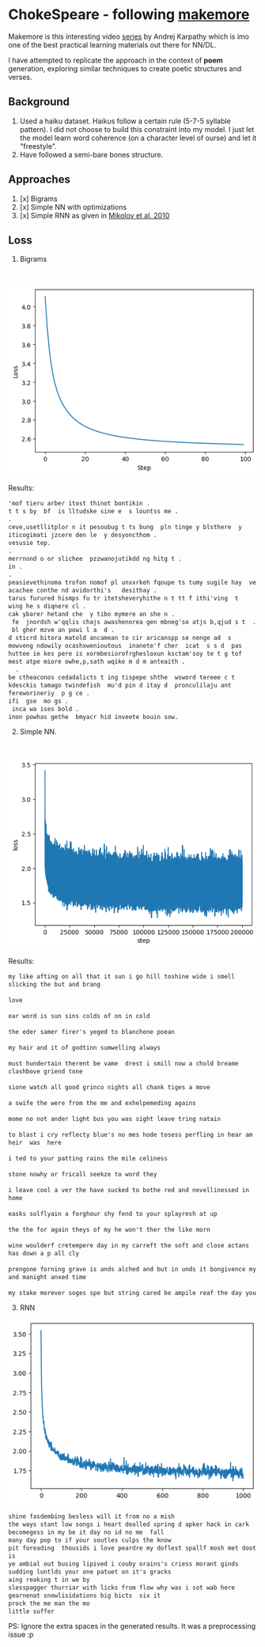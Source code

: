 # ChokeSpeare - following [makemore](https://github.com/karpathy/makemore)
Makemore is this interesting video [series](https://www.youtube.com/playlist?list=PLAqhIrjkxbuWI23v9cThsA9GvCAUhRvKZ) by Andrej Karpathy which is imo one of the best practical learning materials out there for NN/DL.

I have attempted to replicate the approach in the context of **poem** generation, exploring similar techniques to create poetic structures and verses.

## Background
1. Used a haiku dataset. Haikus follow a certain rule (5-7-5 syllable pattern). I did not choose to build this constraint into my model. I just let the model learn word coherence (on a character level of ourse) and let it "freestyle".
2. Have followed a semi-bare bones structure.

## Approaches
1. [x] Bigrams
2. [x] Simple NN with optimizations
3. [x] Simple RNN as given in [Mikolov et al. 2010](https://www.fit.vut.cz/research/group/speech/public/publi/2010/mikolov_interspeech2010_IS100722.pdf)

## Loss
1. Bigrams
<br/>

![bigramloss.png](./assets/bigramloss.png)

Results:
```
'mof tieru arber itost thinot bontikin .
t t s by  bf  is lltudske sine e  s lountss me .
.
ceve,usetllitplor n it pesoubug t ts bung  pln tinge y blsthere  y iticogimati jzcere den le  y desyoncthom .
vesusie tep.
.
merrnond o or slichee  pzzwanojutikdd ng hitg t .
in .
.
peasievethinoma trofon nomof pl unxxrkeh fqoupe ts tumy sugile hay  ve acachee conthe nd avidorthi's   desithay .
tarus furured hismps fu tr itetsheveryhithe n t tt f ithi'ving  t   wing he s diqnere cl .
cak ybarer hetand che  y tibo mymere an she n .
 fe  jnordsh w'qqlis chajs awashenorea gen mbneg'so atjs b,qjud s t  .
 bl gher mzve an powi l a  d .
d sticrd bitora matold ancamean to cir aricanspp se nenge ad  s mowveng ndowily ocashxwenioutous  inanete'f cher  icat  s s d  pas huttee ie kes pere is xormbesiorofrghesloxun ksctam'soy te t g tof mest atpe miore owhe,p,sath wqike m d m anteaith .
  .
be ctheaconos cedadalicts t ing tispepe shthe  wsword tereee c t kdesckis tamago twindefish  mu'd pin d itay d  pronculilaju ant fereworineriy  p g ce .
ifi  gse  mo gs .
 inca wa ises bold .
inon powhas gethe  bmyacr hid inveete bouin sow.

```

2. Simple NN.
<br/>

![mlploss.png](./assets/mlploss.png)

Results:
```
my like afting on all that it sun i go hill toshine wide i smell slicking the but and brang 

love 

ear word is sun sins colds of on in cold 

the eder samer firer's yeged to blanchone poean 

my hair and it of godtinn sumwelling always 

must hundertain therent be vame  drest i smill now a chold breame clashbove griend tone 

sione watch all good grinco nights all chank tiges a move  

a swife the were from the me and exhelpemeding agains  

mome no not ander light bus you was sight leave tring natain  

to blast i cry reflecty blue's no mes hode tosess perfling in hear am heir  was  here 

i ted to your patting rains the mile celiness 

stone nowhy or fricall seekze to word they 

i leave cool a ver the have sucked to bothe red and nevellinessed in home 

easks solflyain a forghour shy fend to your splayresh at up 

the the for again theys of my he won't ther the like morn 

wine woulderf cretempere day in my carreft the soft and close actans has down a p all cly 

prengone forning grave is ands alched and but in unds it bongivence my and manight anxed time 

my stake morever soges spe but string cared be ampile reaf the day you 

```

3. RNN

![rnnloss.png](./assets/rnnloss.png)

```
shine fasdembing besless will it from no a mish 
the ways stant low songs i heart dealled spring d apker hack in cark becomegess in my be it day no id no me  fall 
many day pop to if your soutles culps the know 
pit foreading  thousids i love peardre my doflest spallf mosh met doot is 
ye ambial out busing lipived i couby orains's criess morant ginds sudding luntlds your one patuet on it's gracks 
aing reaking t in we by 
slesspagger thurriar with licks from flow why was i sot wab here 
gearnenat snowlisidations big bicts  six it 
prock the me man the mo 
little suffer 
```

PS: Ignore the extra spaces in the generated results. It was a preprocessing issue :p
